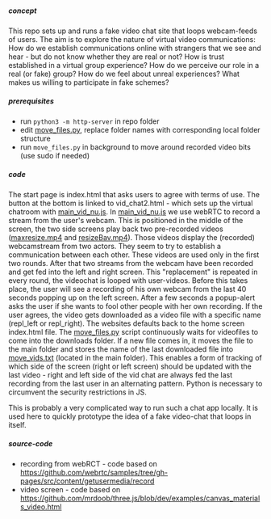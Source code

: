 ##### concept

This repo sets up and runs a fake video chat site that loops webcam-feeds of users. The aim is to explore the nature of virtual video communications: How do we establish communications online with strangers that we see and hear - but do not know whether they are real or not? How is trust established in a virtual group experience? How do we perceive our role in a real (or fake) group? How do we feel about unreal experiences? What makes us willing to participate in fake schemes?


##### prerequisites
* run `python3 -m http-server` in repo folder
* edit [move_files.py](), replace folder names with corresponding local folder structure
* run `move_files.py` in background to move around recorded video bits (use sudo if needed)

##### code

The start page is index.html that asks users to agree with terms of use. The button at the bottom is linked to vid_chat2.html - which sets up the virtual chatroom with [main_vid_nu.js]().
In [main_vid_nu.js]() we use webRTC to record a stream from the user's webcam. This is positioned in the middle of the screen, the two side screens play back two pre-recorded videos ([maxresize.mp4]() and [resizeBav.mp4]()). Those videos display the (recorded) webcamstream from two actors. They seem to try to establish a communication between each other. These videos are used only in the first two rounds. After that two streams from the webcam have been recorded and get fed into the left and right screen. This "replacement" is repeated in every round, the videochat is looped with user-videos. Before this takes place, the user will see a recording of his own webcam from the last 40 seconds popping up on the left screen. After a few seconds a popup-alert asks the user if she wants to fool other people with her own recording. If the user agrees, the video gets downloaded as a video file with a specific name (repl_left or repl_right). The websites defaults back to the home screen index.html file.
The [move_files.py]() script continuously waits for videofiles to come into the downloads folder. If a new file comes in, it moves the file to the main folder and stores the name of the last downloaded file into [move_vids.txt]() (located in the main folder). This enables a form of tracking of which side of the screen (right or left screen) should be updated with the last video - right and left side of the vid chat are always fed the last recording from the last user in an alternating pattern. Python is necessary to circumvent the security restrictions in JS.

This is probably a very complicated way to run such a chat app locally. It is used here to quickly prototype the idea of a fake video-chat that loops in itself.  

##### source-code
* recording from webRCT - code based on https://github.com/webrtc/samples/tree/gh-pages/src/content/getusermedia/record
* video screen - code based on https://github.com/mrdoob/three.js/blob/dev/examples/canvas_materials_video.html
